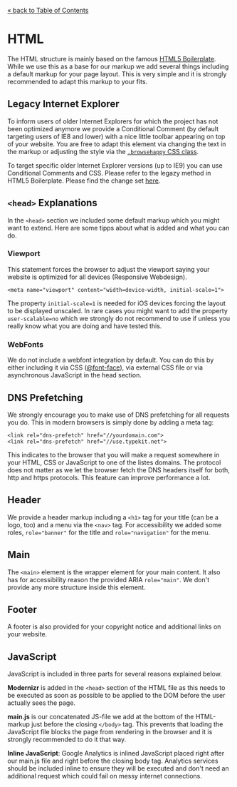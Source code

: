 [&laquo; back to Table of Contents](TOC.md)

# HTML

The HTML structure is mainly based on the famous [HTML5 Boilerplate](http://html5boilerplate.com/). While we use this as a base for our markup we add several things including a default markup for your page layout. This is very simple and it is strongly recommended to adapt this markup to your fits.

## Legacy Internet Explorer

To inform users of older Internet Explorers for which the project has not been optimized anymore we provide a Conditional Comment (by default targeting users of IE8 and lower) with a nice little toolbar appearing on top of your website. You are free to adapt this element via changing the text in the markup or adjusting the style via the [`.browsehappy` CSS class](../src/css/layout/base.css#L:85).

To target specific older Internet Explorer versions (up to IE9) you can use Conditional Comments and CSS.
Please refer to the legazy method in HTML5 Boilerplate. Please find the change set [here](https://github.com/kcmckell/html5-boilerplate/commit/6c08acd549efd3c166af5369adedf296b22c9c4d).

## `<head>` Explanations

In the `<head>` section we included some default markup which you might want to extend. Here are some tipps about what is added and what you can do.

### Viewport

This statement forces the browser to adjust the viewport saying your website is optimized for all devices (Responsive Webdesign).

	<meta name="viewport" content="width=device-width, initial-scale=1">

The property `initial-scale=1` is needed for iOS devices forcing the layout to be displayed unscaled. In rare cases you might want to add the property `user-scalable=no` which we strongly do not recommend to use if unless you really know what you are doing and have tested this.

### WebFonts

We do not include a webfont integration by default. You can do this by either including it via CSS ([@font-face]()), via external CSS file or via asynchronous JavaScript in the head section.

## DNS Prefetching

We strongly encourage you to make use of DNS prefetching for all requests you do. This in modern browsers is simply done by adding a meta tag:

	<link rel="dns-prefetch" href="//yourdomain.com">
	<link rel="dns-prefetch" href="//use.typekit.net">

This indicates to the browser that you will make a request somewhere in your HTML, CSS or JavaScript to one of the listes domains. The protocol does not matter as we let the browser fetch the DNS headers itself for both, http and https protocols. This feature can improve performance a lot.

## Header

We provide a header markup including a `<h1>` tag for your title (can be a logo, too) and a menu via the `<nav>` tag. For accessibility we added some roles, `role="banner"` for the title and `role="navigation"` for the menu.

## Main

The `<main>` element is the wrapper element for your main content. It also has for accessibility reason the provided ARIA `role="main"`. We don't provide any more structure inside this element.

## Footer

A footer is also provided for your copyright notice and additional links on your website.

## JavaScript

JavaScript is included in three parts for several reasons explained below.

**Modernizr** is added in the `<head>` section of the HTML file as this needs to be executed as soon as possible to be applied to the DOM before the user actually sees the page.

**main.js** is our concatenated JS-file we add at the bottom of the HTML-markup just before the closing `</body>` tag. This prevents that loading the JavaScript file blocks the page from rendering in the browser and it is strongly recommended to do it that way.

**Inline JavaScript**: Google Analytics is inlined JavaScript placed right after our main.js file and right before the closing body tag. Analytics services should be included inline to ensure they will be executed and don't need an additional request which could fail on messy internet connections.

